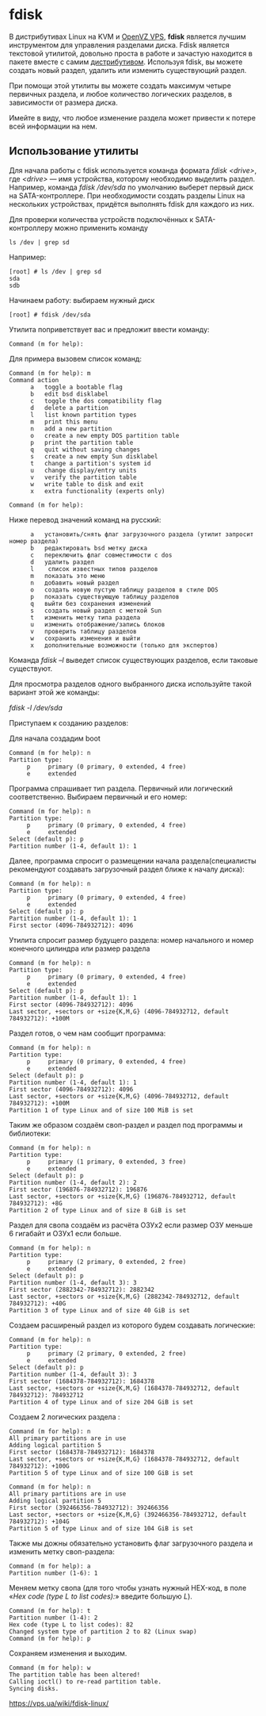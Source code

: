 # fdisk

В дистрибутивах Linux на KVM и <a href="https://vps.ua/openvz-hosting/" target="_blank" rel="noopener noreferrer">OpenVZ VPS</a>, <b>fdisk</b> является лучшим инструментом для управления разделами диска. Fdisk является текстовой утилитой, довольно проста в работе и зачастую находится в пакете вместе с самим <a href="https://vps.ua/blog/best-linux-distros-for-developers/">дистрибутивом</a>. Используя fdisk, вы можете создать новый раздел, удалить или изменить существующий раздел.

При помощи этой утилиты вы можете создать максимум четыре первичных раздела, и любое количество логических разделов, в зависимости от размера диска.

Имейте в виду, что любое изменение раздела может привести к потере всей информации на нем.

## Использование утилиты

Для начала работы с fdisk используется команда формата <i>fdisk &lt;drive&gt;</i>, где <i>&lt;drive&gt;</i> &#8212; имя устройства, которому необходимо выделить раздел. Например, команда <i>fdisk /dev/sda</i> по умолчанию выберет первый диск на SATA-контроллере. При необходимости создать разделы Linux на нескольких устройствах, придётся выполнять fdisk для каждого из них.


Для проверки количества устройств подключённых к SATA-контроллеру можно применить команду


```ls /dev | grep sd```


Например:

```
[root] # ls /dev | grep sd
sda
sdb
```

Начинаем работу: выбираем нужный диск

```[root] # fdisk /dev/sda```

Утилита поприветствует вас и предложит ввести команду:

```Command (m for help):```

Для примера вызовем список команд:

```
Command (m for help): m
Command action
      a   toggle a bootable flag  
      b   edit bsd disklabel
      c   toggle the dos compatibility flag
      d   delete a partition
      l   list known partition types
      m   print this menu
      n   add a new partition
      o   create a new empty DOS partition table
      p   print the partition table
      q   quit without saving changes
      s   create a new empty Sun disklabel
      t   change a partition's system id
      u   change display/entry units
      v   verify the partition table
      w   write table to disk and exit
      x   extra functionality (experts only)
                                   
Command (m for help):
```

Ниже перевод значений команд на русский:

```
      a   установить/снять флаг загрузочного раздела (утилит запросит номер раздела)
      b   редактировать bsd метку диска
      c   переключить флаг совместимости с dos
      d   удалить раздел
      l    список известных типов разделов
      m   показать это меню
      n   добавить новый раздел
      o   создать новую пустую таблицу разделов в стиле DOS
      p   показать существующую таблицу разделов
      q   выйти без сохранения изменений
      s   создать новый раздел с меткой Sun
      t   изменить метку типа раздела
      u   изменить отображение/запись блоков
      v   проверить таблицу разделов
      w   сохранить изменения и выйти
      x   дополнительные возможности (только для экспертов)
```

Команда <i>fdisk –l</i> выведет список существующих разделов, если таковые существуют.


Для просмотра разделов одного выбранного диска используйте такой вариант этой же команды:


<i>fdisk -l /dev/sda</i>


Приступаем к созданию разделов:


Для начала создадим boot

``` 
Command (m for help): n  
Partition type:
     p     primary (0 primary, 0 extended, 4 free)
     e     extended
```

Программа спрашивает тип раздела. Первичный или логический соответственно. Выбираем первичный и его номер:

```
Command (m for help): n
Partition type:
     p     primary (0 primary, 0 extended, 4 free)
     e     extended
Select (default p): p
Partition number (1-4, default 1): 1
```

Далее, программа спросит о размещении начала раздела(специалисты рекомендуют создавать загрузочный раздел ближе к началу диска):

```
Command (m for help): n
Partition type:
     p     primary (0 primary, 0 extended, 4 free)
     e     extended
Select (default p): p
Partition number (1-4, default 1): 1
First sector (4096-784932712): 4096
```

Утилита спросит размер будущего раздела: номер начального и номер конечного цилиндра или размер раздела

```
Command (m for help): n
Partition type:
     p     primary (0 primary, 0 extended, 4 free)
     e     extended
Select (default p): p
Partition number (1-4, default 1): 1
First sector (4096-784932712): 4096
Last sector, +sectors or +size{K,M,G} (4096-784932712, default 784932712): +100M
```

Раздел готов, о чем нам сообщит программа:

```
Command (m for help): n
Partition type:
     p     primary (0 primary, 0 extended, 4 free)
     e     extended
Select (default p): p
Partition number (1-4, default 1): 1
First sector (4096-784932712): 4096
Last sector, +sectors or +size{K,M,G} (4096-784932712, default 784932712): +100M
Partition 1 of type Linux and of size 100 MiB is set
```

Таким же образом создаём своп-раздел и раздел под программы и библиотеки:

```
Command (m for help): n
Partition type:
     p     primary (1 primary, 0 extended, 3 free)
     e     extended
Select (default p): p
Partition number (1-4, default 2): 2
First sector (196876-784932712): 196876
Last sector, +sectors or +size{K,M,G} (196876-784932712, default 784932712): +8G
Partition 2 of type Linux and of size 8 GiB is set
```

Раздел для свопа создаём из расчёта ОЗУх2 если размер ОЗУ меньше 6 гигабайт и ОЗУх1 если больше.

```
Command (m for help): n
Partition type:
     p     primary (2 primary, 0 extended, 2 free)
     e     extended
Select (default p): p
Partition number (1-4, default 3): 3
First sector (2882342-784932712): 2882342
Last sector, +sectors or +size{K,M,G} (2882342-784932712, default 784932712): +40G
Partition 3 of type Linux and of size 40 GiB is set
```

Создаем расширеный раздел из которого будем создавать логические:

```
Command (m for help): n
Partition type:
     p     primary (2 primary, 0 extended, 2 free)
     e     extended
Select (default p): p
Partition number (1-4, default 3): 3
First sector (1684378-784932712): 1684378
Last sector, +sectors or +size{K,M,G} (1684378-784932712, default 784932712): 784932712
Partition 4 of type Linux and of size 204 GiB is set
```

Создаем 2 логических раздела :

```
Command (m for help): n
All primary partitions are in use
Adding logical partition 5
First sector (1684378-784932712): 1684378
Last sector, +sectors or +size{K,M,G} (1684378-784932712, default 784932712): +100G
Partition 5 of type Linux and of size 100 GiB is set

Command (m for help): n
All primary partitions are in use
Adding logical partition 5
First sector (392466356-784932712): 392466356
Last sector, +sectors or +size{K,M,G} (392466356-784932712, default 784932712): +104G
Partition 5 of type Linux and of size 104 GiB is set
```

Также мы дожны обязательно установить флаг загрузочного раздела и изменить метку своп-раздела:

```
Command (m for help): a
Partition number (1-6): 1
```

Меняем метку свопа (для того чтобы узнать нужный HEX-код, в поле «<i>Hex code (type L to list codes):</i>» введите большую <i>L</i>).

```
Command (m for help): t
Partition number (1-4): 2
Hex code (type L to list codes): 82
Changed system type of partition 2 to 82 (Linux swap)      
Command (m for help): p
```

Сохраняем изменения и выходим.

```
Command (m for help): w
The partition table has been altered!
Calling ioctl() to re-read partition table.
Syncing disks.
```

<https://vps.ua/wiki/fdisk-linux/>
